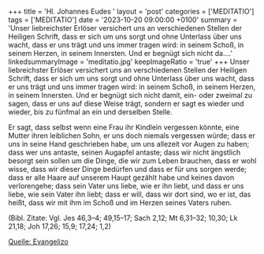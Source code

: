 +++
title = 'Hl. Johannes Eudes  '
layout = 'post'
categories = ['MEDITATIO']
tags = ['MEDITATIO']
date = '2023-10-20 09:00:00 +0100'
summary = 'Unser liebreichster Erlöser versichert uns an verschiedenen Stellen der Heiligen Schrift, dass er sich um uns sorgt und ohne Unterlass über uns wacht, dass er uns trägt und uns immer tragen wird: in seinem Schoß, in seinem Herzen, in seinem Innersten. Und er begnügt sich nicht da....'
linkedsummaryImage = 'meditatio.jpg'
keepImageRatio = 'true'
+++
Unser liebreichster Erlöser versichert uns an verschiedenen Stellen der Heiligen Schrift, dass er sich um uns sorgt und ohne Unterlass über uns wacht, dass er uns trägt und uns immer tragen wird: in seinem Schoß, in seinem Herzen, in seinem Innersten. Und er begnügt sich nicht damit, ein- oder zweimal zu sagen, dass er uns auf diese Weise trägt, sondern er sagt es wieder und wieder, bis zu fünfmal an ein und derselben Stelle.<!--more-->

Er sagt, dass selbst wenn eine Frau ihr Kindlein vergessen könnte, eine Mutter ihren leiblichen Sohn, er uns doch niemals vergessen würde; dass er uns in seine Hand geschrieben habe, um uns allezeit vor Augen zu haben; dass wer uns antaste, seinen Augapfel antaste; dass wir nicht ängstlich besorgt sein sollen um die Dinge, die wir zum Leben brauchen, dass er wohl wisse, dass wir dieser Dinge bedürfen und dass er für uns sorgen werde; dass er alle Haare auf unserem Haupt gezählt habe und keines davon verlorengehe; dass sein Vater uns liebe, wie er ihn liebt, und dass er uns liebe, wie sein Vater ihn liebt; dass er will, dass wir dort sind, wo er ist, das heißt, dass wir mit ihm im Schoß und im Herzen seines Vaters ruhen.

(Bibl. Zitate: Vgl. Jes 46,3–4; 49,15–17; Sach 2,12; Mt 6,31–32; 10,30; Lk 21,18; Joh 17,26; 15,9; 17,24; 1,2)



[Quelle: Evangelizo](https://evangeliumtagfuertag.org/DE/gospel)
